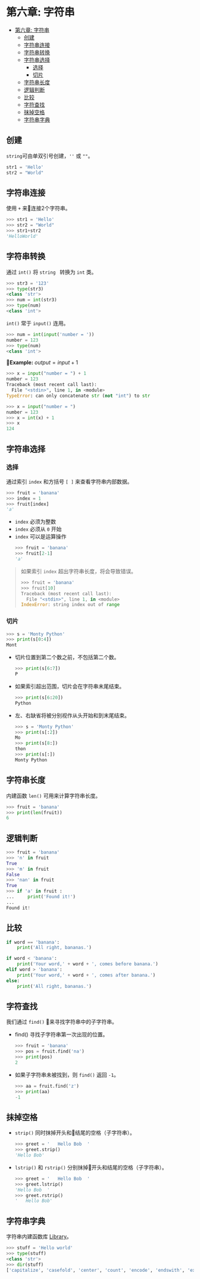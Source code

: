# 第六章: 字符串
- [第六章: 字符串](#第六章-字符串)
	- [创建](#创建)
	- [字符串连接](#字符串连接)
	- [字符串转换](#字符串转换)
	- [字符串选择](#字符串选择)
		- [选择](#选择)
		- [切片](#切片)
	- [字符串长度](#字符串长度)
	- [逻辑判断](#逻辑判断)
	- [比较](#比较)
	- [字符查找](#字符查找)
	- [抹掉空格](#抹掉空格)
	- [字符串字典](#字符串字典)

## 创建
`string`可由单双引号创建，`''` 或 `""`。
```python
str1 = 'Hello'
str2 = "World"
```
## 字符串连接
使用 `+` 来连接2个字符串。
```Python
>>> str1 = 'Hello'
>>> str2 = "World"
>>> str1+str2
'HelloWorld'
```
## 字符串转换
通过 `int()` 将 `string ` 转换为 `int` 类。
```Python
>>> str3 = '123'
>>> type(str3)
<class 'str'>
>>> num = int(str3)
>>> type(num)
<class 'int'>
```

`int()` 常于 `input()` 连用。
```python
>>> num = int(input('number = '))
number = 123
>>> type(num)
<class 'int'>
```

**Example:** $output = input + 1$
```Python
>>> x = input("number = ") + 1
number = 123
Traceback (most recent call last):
  File "<stdin>", line 1, in <module>
TypeError: can only concatenate str (not "int") to str
```
```Python
>>> x = input("number = ")
number = 123
>>> x = int(x) + 1
>>> x
124
```
## 字符串选择
### 选择
通过索引 `index` 和方括号 `[ ]` 来查看字符串内部数据。
```Python
>>> fruit = 'banana'
>>> index = 1
>>> fruit[index]
'a'
```
* `index` 必须为整数
* `index` 必须从 `0` 开始
* `index` 可以是运算操作
  ```Python
  >>> fruit = 'banana'
  >>> fruit[2-1]
  'a'
  ```

> 如果索引 `index` 超出字符串长度，将会导致错误。
> ```python
> >>> fruit = 'banana'
> >>> fruit[10]
> Traceback (most recent call last):
>   File "<stdin>", line 1, in <module>
> IndexError: string index out of range
> ```

### 切片
```Python
>>> s = 'Monty Python'
>>> print(s[0:4])
Mont
```
* 切片位置到第二个数之前，不包括第二个数。
  ```Python
  >>> print(s[6:7])
  P
  ```
* 如果索引超出范围，切片会在字符串末尾结束。
  ```Python
  >>> print(s[6:20])
  Python
  ```
* 左、右缺省将被分别视作从头开始和到末尾结束。
  ```python
  >>> s = 'Monty Python'
  >>> print(s[:2])
  Mo
  >>> print(s[8:])
  thon
  >>> print(s[:])
  Monty Python
  ```

## 字符串长度
内建函数 `len()` 可用来计算字符串长度。
```Python
>>> fruit = 'banana'
>>> print(len(fruit))
6
```
## 逻辑判断
```Python
>>> fruit = 'banana'
>>> 'n' in fruit
True
>>> 'm' in fruit
False
>>> 'nan' in fruit
True
>>> if 'a' in fruit :
...     print('Found it!')
...
Found it!
```
## 比较
```Python
if word == 'banana':
    print('All right, bananas.')

if word < 'banana':
    print('Your word,' + word + ', comes before banana.')
elif word > 'banana':
    print('Your word,' + word + ', comes after banana.')
else:
    print('All right, bananas.')
```
## 字符查找
我们通过 `find()` 来寻找字符串中的子字符串。
* find() 寻找子字符串第一次出现的位置。
  ```Python
  >>> fruit = 'banana'
  >>> pos = fruit.find('na')
  >>> print(pos)
  2
  ```
* 如果子字符串未被找到，则 `find()` 返回 `-1`。
  ```Python
  >>> aa = fruit.find('z')
  >>> print(aa)
  -1
  ```
## 抹掉空格
* `strip()` 同时抹掉开头和结尾的空格（子字符串）。
  ```Python
  >>> greet = '   Hello Bob  '
  >>> greet.strip()
  'Hello Bob'
  ```
* `lstrip()` 和 `rstrip()` 分别抹掉开头和结尾的空格（子字符串）。
  ```Python
  >>> greet = '   Hello Bob  '
  >>> greet.lstrip()
  'Hello Bob  '
  >>> greet.rstrip()
  '   Hello Bob'
  ```

## 字符串字典
字符串内建函数库 [Library](https://docs.python.org/3/library/stdtypes.html#string-methods)。
```Python
>>> stuff = 'Hello world'
>>> type(stuff)
<class 'str'>
>>> dir(stuff)
['capitalize', 'casefold', 'center', 'count', 'encode', 'endswith', 'expandtabs', 'find', 'format', 'format_map', 'index', 'isalnum', 'isalpha', 'isdecimal', 'isdigit', 'isidentifier', 'islower', 'isnumeric', 'isprintable', 'isspace', 'istitle', 'isupper', 'join', 'ljust', 'lower', 'lstrip', 'maketrans', 'partition', 'replace', 'rfind', 'rindex', 'rjust', 'rpartition', 'rsplit', 'rstrip', 'split', 'splitlines', 'startswith', 'strip', 'swapcase', 'title', 'translate', 'upper', 'zfill']
```
